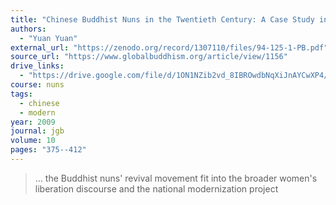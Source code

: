 ```yaml
---
title: "Chinese Buddhist Nuns in the Twentieth Century: A Case Study in Wǔhàn"
authors:
  - "Yuan Yuan"
external_url: "https://zenodo.org/record/1307110/files/94-125-1-PB.pdf"
source_url: "https://www.globalbuddhism.org/article/view/1156"
drive_links:
  - "https://drive.google.com/file/d/1ON1NZib2vd_8IBROwdbNqXiJnAYCwXP4/view?usp=drivesdk"
course: nuns
tags:
  - chinese
  - modern
year: 2009
journal: jgb
volume: 10
pages: "375--412"
---
```


> … the Buddhist nuns' revival movement fit into the broader women's liberation discourse and the national modernization project

